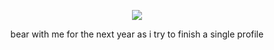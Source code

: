 <div align="center">
  
![](https://komarev.com/ghpvc/?username=jaxiee&abbreviated=true)

bear with me for the next year as i try to finish a single profile

<div></div>
